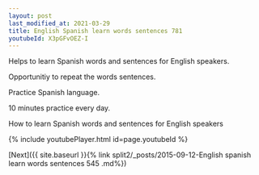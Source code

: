 ```yaml
---
layout: post
last_modified_at: 2021-03-29
title: English Spanish learn words sentences 781 
youtubeId: X3pGFvOEZ-I
---
```

 
 
Helps to learn Spanish words and sentences for English speakers.

Opportunitiy to repeat the words sentences. 

Practice Spanish language. 
 
10 minutes practice every day. 
 
How to learn Spanish words and sentences for English speakers 
 
{% include youtubePlayer.html id=page.youtubeId %}
 
 
[Next]({{ site.baseurl }}{% link  split2/_posts/2015-09-12-English spanish learn words sentences 545 .md%})
 
